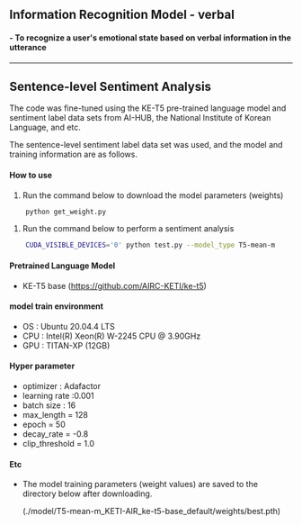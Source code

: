 

## Information Recognition Model - verbal
#### - To recognize a user's emotional state based on verbal information in the utterance


----------------------------------

## Sentence-level Sentiment Analysis

The code was fine-tuned using the KE-T5 pre-trained language model and sentiment label data sets from AI-HUB, the National Institute of Korean Language, and etc.

The sentence-level sentiment label data set was used, and the model and training information are as follows.


#### How to use

1) Run the command below to download the model parameters (weights)
```bash
    python get_weight.py
```

1) Run the command below to perform a sentiment analysis
```bash
    CUDA_VISIBLE_DEVICES='0' python test.py --model_type T5-mean-m
```


#### Pretrained Language Model
- KE-T5 base
(https://github.com/AIRC-KETI/ke-t5)




#### model train environment
- OS : Ubuntu 20.04.4 LTS
- CPU : Intel(R) Xeon(R) W-2245 CPU @ 3.90GHz
- GPU : TITAN-XP (12GB)

#### Hyper parameter
- optimizer : Adafactor
- learning rate :0.001
- batch size : 16
- max_length = 128
- epoch = 50
- decay_rate = -0.8
- clip_threshold = 1.0

#### Etc
- The model training parameters (weight values) are saved to the directory below after downloading.

    (./model/T5-mean-m_KETI-AIR_ke-t5-base_default/weights/best.pth)
